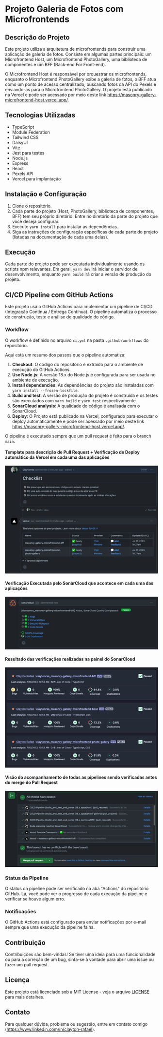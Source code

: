 # Projeto Galeria de Fotos com Microfrontends

## Descrição do Projeto

Este projeto utiliza a arquitetura de microfrontends para construir uma aplicação de galeria de fotos. Consiste em algumas partes principais: um Microfrontend Host, um Microfrontend PhotoGallery, uma biblioteca de componentes e um BFF (Back-end For Front-end).

O Microfrontend Host é responsável por orquestrar os microfrontends, enquanto o Microfrontend PhotoGallery exibe a galeria de fotos, o BFF atua como um ponto de acesso centralizado, buscando fotos da API do Pexels e enviando-as para o Microfrontend PhotoGallery. O projeto está publicado na Vercel e pode ser acessado por meio deste link <https://masonry-gallery-microfrontend-host.vercel.app/>.

## Tecnologias Utilizadas

- TypeScript
- Module Federation
- Tailwind CSS
- DaisyUI
- Vite
- Jest para testes
- Node.js
- Express
- React
- Pexels API
- Vercel para implantação

## Instalação e Configuração

1. Clone o repositório.
2. Cada parte do projeto (Host, PhotoGallery, biblioteca de componentes, BFF) tem seu próprio diretório. Entre no diretório da parte do projeto que você deseja configurar.
3. Execute `yarn install` para instalar as dependências.
4. Siga as instruções de configuração específicas de cada parte do projeto (listadas na documentação de cada uma delas).

## Execução

Cada parte do projeto pode ser executada individualmente usando os scripts npm relevantes. Em geral, `yarn dev` irá iniciar o servidor de desenvolvimento, enquanto `yarn build` irá criar a versão de produção do projeto.

## CI/CD Pipeline com GitHub Actions

Este projeto usa o GitHub Actions para implementar um pipeline de CI/CD (Integração Contínua / Entrega Contínua). O pipeline automatiza o processo de construção, teste e análise de qualidade do código.

### Workflow

O workflow é definido no arquivo `ci.yml` na pasta `.github/workflows` do repositório.

Aqui está um resumo dos passos que o pipeline automatiza:

1. **Checkout**: O código do repositório é extraído para o ambiente de execução do GitHub Actions.
2. **Use Node.js**: A versão 18.x do Node.js é configurada para ser usada no ambiente de execução.
3. **Install dependencies**: As dependências do projeto são instaladas com `yarn install --frozen-lockfile`.
4. **Build and test**: A versão de produção do projeto é construída e os testes são executados com `yarn build` e `yarn test` respectivamente.
5. **SonarCloud analysis**: A qualidade do código é analisada com o SonarCloud.
6. **Deploy**: O Projeto está publicado na Vercel, configurado para executar o deploy automaticamente e pode ser acessado por meio deste link <https://masonry-gallery-microfrontend-host.vercel.app/>.

O pipeline é executado sempre que um pull request é feito para o branch `main`.

#### Template para descrição de Pull Request + Verificação de Deploy automático da Vercel em cada uma das aplicações

![captura-pipeline_001](./assets/captura_pipeline_001.png "captura-pipeline_001.png")

#### Verificação Executada pelo SonarCloud que acontece em cada uma das aplicações

![captura-pipeline_002](./assets/captura_pipeline_002.png "captura-pipeline_002.png")

#### Resultado das verificações realizadas na painel do SonarCloud

![captura-pipeline_003](./assets/captura_pipeline_003.png "captura-pipeline_003.png")

#### Visão do acompanhamento de todas as pipelines sendo verificadas antes do merge do Pull Request

![captura-pipeline_004](./assets/captura_pipeline_004.png "captura-pipeline_004.png")

### Status da Pipeline

O status da pipeline pode ser verificado na aba "Actions" do repositório GitHub. Lá, você pode ver o progresso de cada execução da pipeline e verificar se houve algum erro.

### Notificações

O GitHub Actions está configurado para enviar notificações por e-mail sempre que uma execução da pipeline falha.

## Contribuição

Contribuições são bem-vindas! Se tiver uma ideia para uma funcionalidade ou para a correção de um bug, sinta-se à vontade para abrir uma issue ou fazer um pull request.

## Licença

Este projeto está licenciado sob a MIT License - veja o arquivo [LICENSE](LICENSE) para mais detalhes.

## Contato

Para qualquer dúvida, problema ou sugestão, entre em contato comigo (<https://www.linkedin.com/in/clayton-rafael>).
